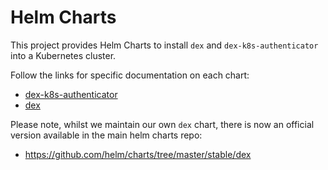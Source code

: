 # Helm Charts

This project provides Helm Charts to install `dex` and `dex-k8s-authenticator` into a Kubernetes cluster.

Follow the links for specific documentation on each chart:
- [dex-k8s-authenticator](../charts/dex-k8s-authenticator)
- [dex](../charts/dex)


Please note, whilst we maintain our own `dex` chart, there is now an official version available in the main helm charts repo:

- https://github.com/helm/charts/tree/master/stable/dex

